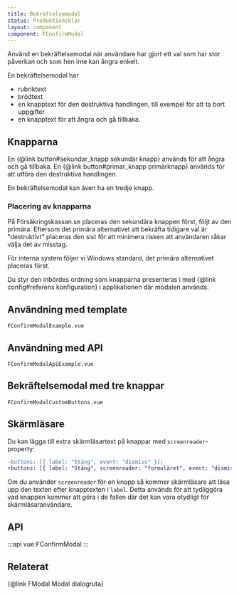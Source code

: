 ```yaml
---
title: Bekräftelsemodal
status: Produktionsklar
layout: component
component: FConfirmModal
---
```


Använd en bekräftelsemodal när användare har gjort ett val som har stor påverkan och som hen inte kan ångra enkelt.

En bekräftelsemodal har

-   rubriktext
-   brödtext
-   en knapptext för den destruktiva handlingen, till exempel för att ta bort uppgifter
-   en knapptext för att ångra och gå tillbaka.

## Knapparna

En {@link button#sekundar_knapp sekundär knapp} används för att ångra och gå tillbaka.
En {@link button#primar_knapp primärknapp} används för att utföra den destruktiva handlingen.

En bekräftelsemodal kan även ha en tredje knapp.

### Placering av knapparna

På Försäkringskassan.se placeras den sekundära knappen först, följt av den primära. Eftersom det primära alternativet att bekräfta tidigare val är "destruktivt" placeras den sist för att minimera risken att användaren råkar välja det av misstag.

För interna system följer vi Windows standard, det primära alternativet placeras först.

Du styr den inbördes ordning som knapparna presenteras i med {@link config#referens konfiguration} i applikationen där modalen används.

## Användning med template

```import
FConfirmModalExample.vue
```

## Användning med API

```import
FConfirmModalApiExample.vue
```

## Bekräftelsemodal med tre knappar

```import
FConfirmModalCustomButtons.vue
```

## Skärmläsare

Du kan lägga till extra skärmläsartext på knappar med `screenreader`-property:

```diff
-buttons: [{ label: "Stäng", event: "dismiss" }];
+buttons: [{ label: "Stäng", screenreader: "formuläret", event: "dismiss" }];
```

Om du använder `screenreader` för en knapp så kommer skärmläsare att läsa upp den texten efter knapptexten i `label`. Detta används för att tydliggöra vad knappen kommer att göra i de fallen där det kan vara otydligt för skärmläsaranvändare.

## API

:::api
vue:FConfirmModal
:::

## Relaterat

{@link FModal Modal dialogruta}
